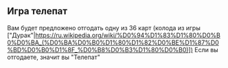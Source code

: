 ## Игра телепат
Вам будет предложено отгодать одну из 36 карт (колода из игры ["Дурак"|https://ru.wikipedia.org/wiki/%D0%94%D1%83%D1%80%D0%B0%D0%BA_(%D0%BA%D0%B0%D1%80%D1%82%D0%BE%D1%87%D0%BD%D0%B0%D1%8F_%D0%B8%D0%B3%D1%80%D0%B0)])
Если вы отгодаете, значит вы "Телепат"